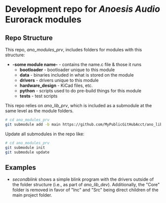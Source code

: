 # Development repo for _Anoesis Audio_ Eurorack modules

## Repo Structure

This repo, _ano_modules_prv_, includes folders for modules with this structure:

- __-some module name-__ - contains the name.c file & those it runs
    - __bootloader__ - bootloader unique to this module
    - __data__ - binaries included in what is stored on the module
    - __drivers__ - drivers unique to this module
    - __hardware_design__ - KiCad files, etc.
    - __python__ - scripts used to do pre-build things for this module
    - __tests__ - test scripts

This repo relies on _ano_lib_prv_, which is included as a submodule at the same level as the module folders.

```zsh
# cd ano_modules_prv
git submodule add -b main https://github.com/MyPublicGitHubAcct/ano_lib_prv.git
```

Update all submodules in the repo like:

```zsh
# cd ano_modules_prv
git submodule init
git submodule update
```


## Examples

- _secondblink_ shows a simple blink program with the drivers outside of the folder structure (i.e., as part of _ano_lib_dev_). Additionally, the "Core" folder is removed in favor of "Inc" and "Src" being direct children of the main project folder.
